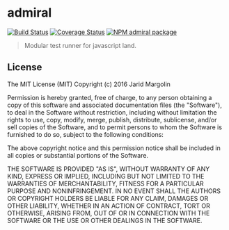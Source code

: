# admiral

[![Build Status](https://travis-ci.org/admiraljs/admiral.svg?branch=master)](https://travis-ci.org/admiraljs/admiral) [![Coverage Status](https://coveralls.io/repos/github/admiraljs/admiral/badge.svg?branch=master)](https://coveralls.io/github/admiraljs/admiral?branch=master) [![NPM admiral package](https://img.shields.io/npm/v/admiral.svg)](https://npmjs.org/package/admiral)

> Modular test runner for javascript land.


## License

The MIT License (MIT) Copyright (c) 2016 Jarid Margolin

Permission is hereby granted, free of charge, to any person obtaining a copy of this software and associated documentation files (the "Software"), to deal in the Software without restriction, including without limitation the rights to use, copy, modify, merge, publish, distribute, sublicense, and/or sell copies of the Software, and to permit persons to whom the Software is furnished to do so, subject to the following conditions:

The above copyright notice and this permission notice shall be included in all copies or substantial portions of the Software.

THE SOFTWARE IS PROVIDED "AS IS", WITHOUT WARRANTY OF ANY KIND, EXPRESS OR IMPLIED, INCLUDING BUT NOT LIMITED TO THE WARRANTIES OF MERCHANTABILITY, FITNESS FOR A PARTICULAR PURPOSE AND NONINFRINGEMENT. IN NO EVENT SHALL THE AUTHORS OR COPYRIGHT HOLDERS BE LIABLE FOR ANY CLAIM, DAMAGES OR OTHER LIABILITY, WHETHER IN AN ACTION OF CONTRACT, TORT OR OTHERWISE, ARISING FROM, OUT OF OR IN CONNECTION WITH THE SOFTWARE OR THE USE OR OTHER DEALINGS IN THE SOFTWARE.